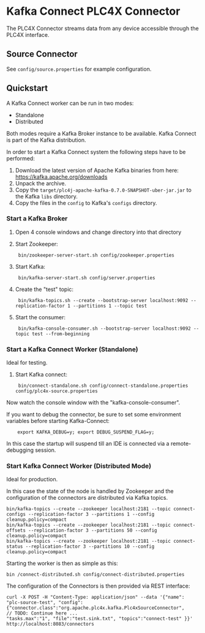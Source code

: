 <!--

  Licensed to the Apache Software Foundation (ASF) under one or more
  contributor license agreements.  See the NOTICE file distributed with
  this work for additional information regarding copyright ownership.
  The ASF licenses this file to You under the Apache License, Version 2.0
  (the "License"); you may not use this file except in compliance with
  the License.  You may obtain a copy of the License at

      http://www.apache.org/licenses/LICENSE-2.0

  Unless required by applicable law or agreed to in writing, software
  distributed under the License is distributed on an "AS IS" BASIS,
  WITHOUT WARRANTIES OR CONDITIONS OF ANY KIND, either express or implied.
  See the License for the specific language governing permissions and
  limitations under the License.

-->

# Kafka Connect PLC4X Connector

The PLC4X Connector streams data from any device accessible through the PLC4X interface.

## Source Connector

See `config/source.properties` for example configuration.

## Quickstart

A Kafka Connect worker can be run in two modes: 
- Standalone
- Distributed

Both modes require a Kafka Broker instance to be available.
Kafka Connect is part of the Kafka distribution. 

In order to start a Kafka Connect system the following steps have to be performed:

1) Download the latest version of Apache Kafka binaries from here: https://kafka.apache.org/downloads
2) Unpack the archive.
3) Copy the `target/plc4j-apache-kafka-0.7.0-SNAPSHOT-uber-jar.jar` to the Kafka `libs` directory.
4) Copy the files in the `config` to Kafka's `configs` directory.

### Start a Kafka Broker

1) Open 4 console windows and change directory into that directory
2) Start Zookeeper: 
        
        bin/zookeeper-server-start.sh config/zookeeper.properties 

3) Start Kafka:
        
        bin/kafka-server-start.sh config/server.properties

4) Create the "test" topic:
        
        bin/kafka-topics.sh --create --bootstrap-server localhost:9092 --replication-factor 1 --partitions 1 --topic test

5) Start the consumer:
        
        bin/kafka-console-consumer.sh --bootstrap-server localhost:9092 --topic test --from-beginning

### Start a Kafka Connect Worker (Standalone)

Ideal for testing. 

1) Start Kafka connect:
        
        bin/connect-standalone.sh config/connect-standalone.properties config/plc4x-source.properties

Now watch the console window with the "kafka-console-consumer". 

If you want to debug the connector, be sure to set some environment variables before starting Kafka-Connect:

        export KAFKA_DEBUG=y; export DEBUG_SUSPEND_FLAG=y;

In this case the startup will suspend till an IDE is connected via a remote-debugging session.

### Start Kafka Connect Worker (Distributed Mode)

Ideal for production.

In this case the state of the node is handled by Zookeeper and the configuration of the connectors are distributed via Kafka topics.

    bin/kafka-topics --create --zookeeper localhost:2181 --topic connect-configs --replication-factor 3 --partitions 1 --config cleanup.policy=compact
    bin/kafka-topics --create --zookeeper localhost:2181 --topic connect-offsets --replication-factor 3 --partitions 50 --config cleanup.policy=compact
    bin/kafka-topics --create --zookeeper localhost:2181 --topic connect-status --replication-factor 3 --partitions 10 --config cleanup.policy=compact

Starting the worker is then as simple as this:

    bin /connect-distributed.sh config/connect-distributed.properties
    
The configuration of the Connectors is then provided via REST interface:

    curl -X POST -H "Content-Type: application/json" --data '{"name": "plc-source-test", "config": {"connector.class":"org.apache.plc4x.kafka.Plc4xSourceConnector", 
    // TODO: Continue here ...
    "tasks.max":"1", "file":"test.sink.txt", "topics":"connect-test" }}' http://localhost:8083/connectors
